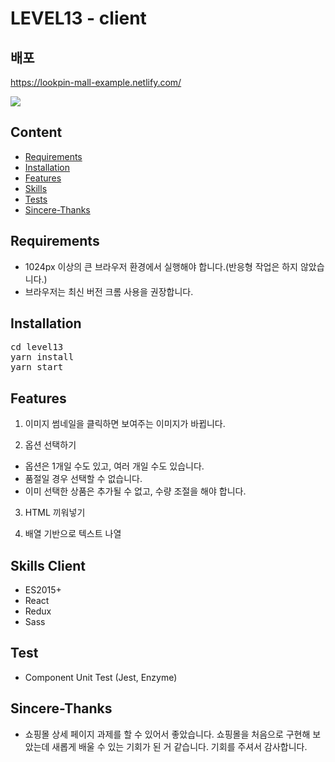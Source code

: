 # LEVEL13 - client

## 배포 

https://lookpin-mall-example.netlify.com/

![](display.gif)

## Content

- [Requirements](#requirements)
- [Installation](#installation)
- [Features](#features)
- [Skills](#skills)
- [Tests](#tests)
- [Sincere-Thanks](#Sincere-Thanks)


## Requirements

- 1024px 이상의 큰 브라우저 환경에서 실행해야 합니다.(반응형 작업은 하지 않았습니다.)
- 브라우저는 최신 버전 크롬 사용을 권장합니다.

## Installation

<pre>
cd level13
yarn install
yarn start
</pre>

## Features

1. 이미지 썸네일을 클릭하면 보여주는 이미지가 바뀝니다.

2. 옵션 선택하기

- 옵션은 1개일 수도 있고, 여러 개일 수도 있습니다. 
- 품절일 경우 선택할 수 없습니다. 
- 이미 선택한 상품은 추가될 수 없고, 수량 조절을 해야 합니다. 

3. HTML 끼워넣기

4. 배열 기반으로 텍스트 나열 

## Skills Client

- ES2015+
- React
- Redux
- Sass

## Test
- Component Unit Test (Jest, Enzyme)

## Sincere-Thanks
- 쇼핑몰 상세 페이지 과제를 할 수 있어서 좋았습니다. 쇼핑몰을 처음으로 구현해 보았는데 새롭게 배울 수 있는 기회가 된 거 같습니다. 기회를 주셔서 감사합니다.
